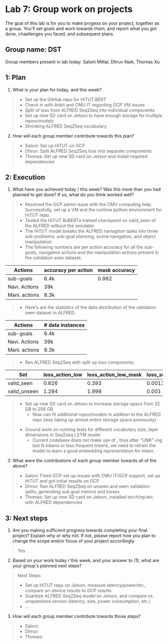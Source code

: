 Lab 7: Group work on projects
===
The goal of this lab is for you to make progess on your project, together as a group. You'll set goals and work towards them, and report what you got done, chaellenges you faced, and subsequent plans.

Group name: DST
---
Group members present in lab today: Saloni Mittal, Dhruv Naik, Thomas Xu

1: Plan
----
1. What is your plan for today, and this week? 
> - Set up the GitHub repo for HiTUT BERT
> - Check in with Ankit and CMU IT regarding GCP VM issues
> - Split of loss from ALFRED Seq2Seq into individual components
> - Set up new SD card on Jetson to have enough storage for multiple repos/models
> - Shrinking ALFRED Seq2Seq vocabulary

2. How will each group member contribute towards this plan?
> - Saloni: Set up HiTUT on GCP
> - Dhruv: Split ALFRED Seq2Seq loss into separate components
> - Thomas: Set up new SD card on Jetson and install required dependencies

2: Execution
----
1. What have you achieved today / this week? Was this more than you had planned to get done? If so, what do you think worked well?  
> - Resolved the GCP admin issue with the CMU computing help. Successfully, set up a VM and the runtime python environment for HiTUT repo.
> - Tested the HiTUT RoBERTa trained checkpoint on valid_seen of the ALFRED without the simulator.
> - The HiTUT model breaks the ALFRED naviagtion tasks into three sub-problems: sub-goal planning, scene navigation, and object manipulation.
> - The following numbers are per action accuracy for all the sub-goals, navigation actions and the manipulation actions present in the validation seen dataset.

| Actions | accuracy per action | mask accuracy |
| --- | --- | --- |
| sub-goals | 6.4k | 0.982 |
| Navi. Actions | 39k |
| Mani. actions | 8.3k|
> - Here's are the statistics of the data distribution of the validation seen dataset in ALFRED.

| Actions | # data instances |
| --- | --- |
| sub-goals | 6.4k |
| Navi. Actions | 39k |
| Mani. actions | 8.3k|

> - Ran ALFRED Seq2Seq with split up loss components:

| Set | loss_action_low | loss_action_low_mask | loss_subgoal_aux | loss_progress_aux | action_low_f1 | action_low_em | total_loss |
| ---   | --- | --- | --- | --- | --- | --- | --- |
| valid_seen | 0.626  | 0.393  | 0.0013|0.0056 | 0.776 | 0.0 | 1.026 | 
| valid_unseen | 1.284 | 1.998 | 0.001 | 0.005 | 0.720 | 0.0 | 3.288 |

> - Set up new SD card on Jetson to increase storage space from 32 GB to 256 GB
>   - Now can fit additional repos/models in addition to the ALFRED repo (was taking up almost entire storage space previously)

> - Ground work on running tests for different vocabulary size, layer dimensions in Seq2seq LSTM model
>   - Current codebase does not make use of <UNK>, thus after "UNK"-ing last N tokens or less frequent tokens, we need to retrain the model to learn a good embedding representation for <UNK> token.

3. What were the contributions of each group member towards all of the above?
> - Saloni: Fixed GCP set up issues with CMU IT/GCP support, set up HiTUT and got initial results on GCP
> - Dhruv: Ran ALFRED Seq2Seq on unseen and seen validation splits, generating sub goal metrics and losses
> - Thomas: Set up new SD card on Jetson, installed torch/np/etc. with ALFRED dependencies

3: Next steps
----
1. Are you making sufficient progress towards completing your final project? Explain why or why not. If not, please report how you plan to change the scope and/or focus of your project accordingly.

> Yes

2. Based on your work today / this week, and your answer to (1), what are your group's planned next steps?
> Next Steps:
> - Set up HiTUT repo on Jetson, measure latency/power/etc., compare on-device results to GCP results
> - Quantize ALFRED Seq2Seq model on Jetson, and compare vs. unquantized version (latency, size, power consumption, etc.)
> - ...

3. How will each group member contribute towards those steps? 
> - Saloni: 
> - Dhruv:
> - Thomas:
